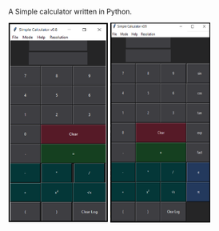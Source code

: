 A Simple calculator written in Python.

<p float="left">

<img title="a title" alt="Alt" src="/Image/Simple_Calculator.png" width="200" height="400">
<img title="a title" alt="Alt" src="/Image/Simple_Calculator_Scientific.png" width="200" height="400">

</p>